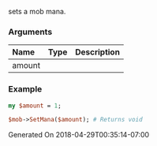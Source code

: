 sets a mob mana.
### Arguments
**Name**|**Type**|**Description**
:---|:---|:---
amount||

### Example

```perl
my $amount = 1;

$mob->SetMana($amount); # Returns void
```


Generated On 2018-04-29T00:35:14-07:00